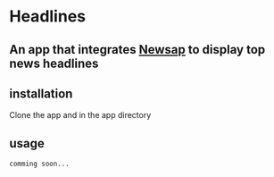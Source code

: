 # Headlines

## An app that integrates [Newsap](https://newsapi.org) to display top news headlines

## installation
Clone the app and in the app directory 
## usage
```
comming soon...
```
